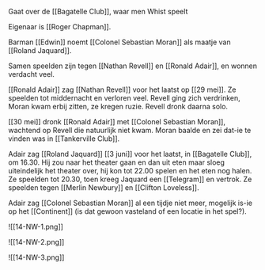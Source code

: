 Gaat over de [[Bagatelle Club]], waar men Whist speelt

Eigenaar is [[Roger Chapman]].

Barman [[Edwin]] noemt [[Colonel Sebastian Moran]] als maatje van [[Roland Jaquard]].

Samen speelden zijn tegen [[Nathan Revell]] en [[Ronald Adair]], en wonnen verdacht veel.

[[Ronald Adair]] zag [[Nathan Revell]] voor het laatst op [[29 mei]]. Ze speelden tot middernacht en verloren veel. Revell ging zich verdrinken, Moran kwam erbij zitten, ze kregen ruzie. Revell dronk daarna solo.

[[30 mei]] dronk [[Ronald Adair]] met [[Colonel Sebastian Moran]], wachtend op Revell die natuurlijk niet kwam. Moran baalde en zei dat-ie te vinden was in [[Tankerville Club]].

Adair zag [[Roland Jaquard]] [[3 juni]] voor het laatst, in [[Bagatelle Club]], om 16.30. Hij zou naar het theater gaan en dan uit eten maar sloeg uiteindelijk het theater over, hij kon tot 22.00 spelen en het eten nog halen. Ze speelden tot 20.30, toen kreeg Jaquard een [[Telegram]] en vertrok. Ze speelden tegen [[Merlin Newbury]] en [[Clifton Loveless]].

Adair zag [[Colonel Sebastian Moran]] al een tijdje niet meer, mogelijk is-ie op het [[Continent]] (is dat gewoon vasteland of een locatie in het spel?).

![[14-NW-1.png]]

![[14-NW-2.png]]

![[14-NW-3.png]]
